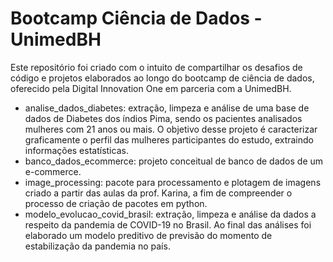 # Bootcamp Ciência de Dados - UnimedBH

Este repositório foi criado com o intuito de compartilhar os desafios de código e projetos elaborados ao longo do bootcamp de ciência de dados, oferecido pela Digital Innovation One em parceria com a UnimedBH. 

- analise_dados_diabetes: extração, limpeza e análise de uma base de dados de Diabetes dos índios Pima, sendo os pacientes analisados mulheres com 21 anos ou mais. O objetivo desse projeto é caracterizar graficamente o perfil das mulheres participantes do estudo, extraindo informações estatísticas.
- banco_dados_ecommerce: projeto conceitual de banco de dados de um e-commerce.
- image_processing: pacote para processamento e plotagem de imagens criado a partir das aulas da prof. Karina, a fim de compreender o processo de criação de pacotes em python.
- modelo_evolucao_covid_brasil: extração, limpeza e análise da dados a respeito da pandemia de COVID-19 no Brasil. Ao final das análises foi elaborado um modelo preditivo de previsão do momento de estabilização da pandemia no país. 

